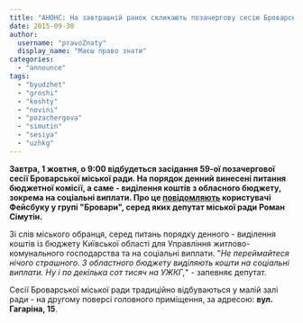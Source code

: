 ```yaml
---
title: "АНОНС: На завтрашній ранок скликають позачергову сесію Броварської міськради"
date: 2015-09-30
author: 
  username: "pravoZnaty"
  display_name: "Маєш право знати"
categories: 
  - "announce"
tags: 
  - "byudzhet"
  - "groshi"
  - "koshty"
  - "novini"
  - "pozachergova"
  - "simutin"
  - "sesiya"
  - "uzhkg"
---
```


**Завтра, 1 жовтня, о 9:00 відбудеться засідання 59-ої позачергової сесії Броварської міської ради. На порядок денний винесені питання бюджетної комісії, а саме - виділення коштів з обласного бюджету, зокрема на соціальні виплати. Про це [повідомляють](https://www.facebook.com/groups/brovary/permalink/1115109948518970/) користувачі Фейсбуку у групі "Бровари", серед яких депутат міської ради Роман Сімутін.**

Зі слів міського обранця, серед питань порядку денного - виділення коштів із бюджету Київської області для Управління житлово-комунального господарства та на соціальні виплати. "_Не переймайтеся нічого страшного. З областного бюджету виділяють кошти на соціальні виплати. Ну і по декілька сот тисяч на УЖКГ,_" - запевняє депутат.

Сесії Броварської міської ради традиційно відбуваються у малій залі ради - на другому поверсі головного приміщення, за адресою: **вул. Гагаріна, 15**.
